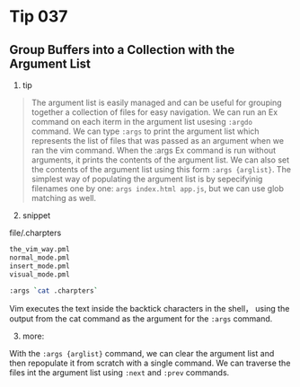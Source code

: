 # Tip 037

## Group Buffers into a Collection with the Argument List

1. tip

> The argument list is easily managed and can be useful for grouping together a collection of files for easy navigation. We can run an Ex command on each iterm in the argument list usesing `:argdo` command.
> We can type `:args` to print the argument list which represents the list of files that was passed as an argument when we ran the vim command.
> When the :args Ex command is run without arguments, it prints the contents of the argument list. We can also set the contents of the argument list using this form `:args {arglist}`.
> The simplest way of populating the argument list is by sepecifyinig filenames one by one: `args index.html app.js`, but we can use glob matching as well.

2. snippet

file/.charpters

```txt
the_vim_way.pml
normal_mode.pml
insert_mode.pml
visual_mode.pml
```

```bash
:args `cat .charpters`
```

Vim executes the text inside the backtick characters in the shell， using the output from the cat command as the argument for the `:args` command.


3. more:

With the `:args {arglist}` command, we can clear the argument list and then repopulate it from scratch with a single command. We can traverse the files int the argument list using `:next` and `:prev` commands.


